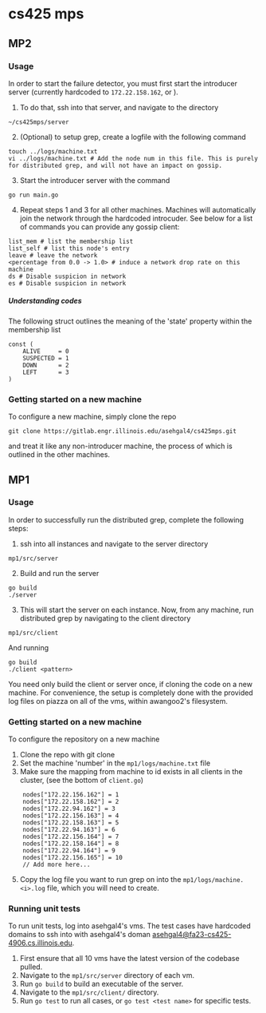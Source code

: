 # cs425 mps

## MP2

### Usage

In order to start the failure detector, you must first start the introducer server (currently hardcoded to ```172.22.158.162```, or ). 

1. To do that, ssh into that server, and navigate to the directory 
```
~/cs425mps/server
```
2. (Optional) to setup grep, create a logfile with the following command
```
touch ../logs/machine.txt
vi ../logs/machine.txt # Add the node num in this file. This is purely for distributed grep, and will not have an impact on gossip.
```
3. Start the introducer server with the command 
```
go run main.go
```
4. Repeat steps 1 and 3 for all other machines. Machines will automatically join the network through the hardcoded introcuder. See below for a list of commands you can provide any gossip client:
```
list_mem # list the membership list
list_self # list this node's entry
leave # leave the network
<percentage from 0.0 -> 1.0> # induce a network drop rate on this machine
ds # Disable suspicion in network
es # Disable suspicion in network
```

##### Understanding codes
The following struct outlines the meaning of the 'state' property within the membership list
```
const (
	ALIVE     = 0
	SUSPECTED = 1
	DOWN      = 2
	LEFT      = 3
)
```

### Getting started on a new machine

To configure a new machine, simply clone the repo
```
git clone https://gitlab.engr.illinois.edu/asehgal4/cs425mps.git
```
and treat it like any non-introducer machine, the process of which is outlined in the other machines.



## MP1 

### Usage

In order to successfully run the distributed grep, complete the following steps:

1. ssh into all instances and navigate to the server directory
```
mp1/src/server
```
2. Build and run the server
```
go build
./server
```
3. This will start the server on each instance. Now, from any machine, run distributed grep by navigating to the client directory
```
mp1/src/client
```
And running 
```
go build
./client <pattern>
```
You need only build the client or server once, if cloning the code on a new machine. For convenience, the setup is completely done with the provided log files on piazza on all of the vms, within awangoo2's filesystem.

### Getting started on a new machine

To configure the repository on a new machine
1. Clone the repo with git clone
2. Set the machine 'number' in the ```mp1/logs/machine.txt``` file
3. Make sure the mapping from machine to id exists in all clients in the cluster, (see the bottom of ```client.go```)
```
	nodes["172.22.156.162"] = 1
	nodes["172.22.158.162"] = 2
	nodes["172.22.94.162"] = 3
	nodes["172.22.156.163"] = 4
	nodes["172.22.158.163"] = 5
	nodes["172.22.94.163"] = 6
	nodes["172.22.156.164"] = 7
	nodes["172.22.158.164"] = 8
	nodes["172.22.94.164"] = 9
	nodes["172.22.156.165"] = 10
    // Add more here...
```
5. Copy the log file you want to run grep on into the ```mp1/logs/machine.<i>.log``` file, which you will need to create.

### Running unit tests

To run unit tests, log into asehgal4's vms. The test cases have hardcoded domains to ssh into with asehgal4's doman asehgal4@fa23-cs425-4906.cs.illinois.edu. 

1. First ensure that all 10 vms have the latest version of the codebase pulled.
2. Navigate to the ```mp1/src/server``` directory of each vm.
3. Run ```go build``` to build an executable of the server. 
3. Navigate to the ```mp1/src/client/``` directory.
4. Run ```go test``` to run all cases, or ```go test <test name>``` for specific tests.

